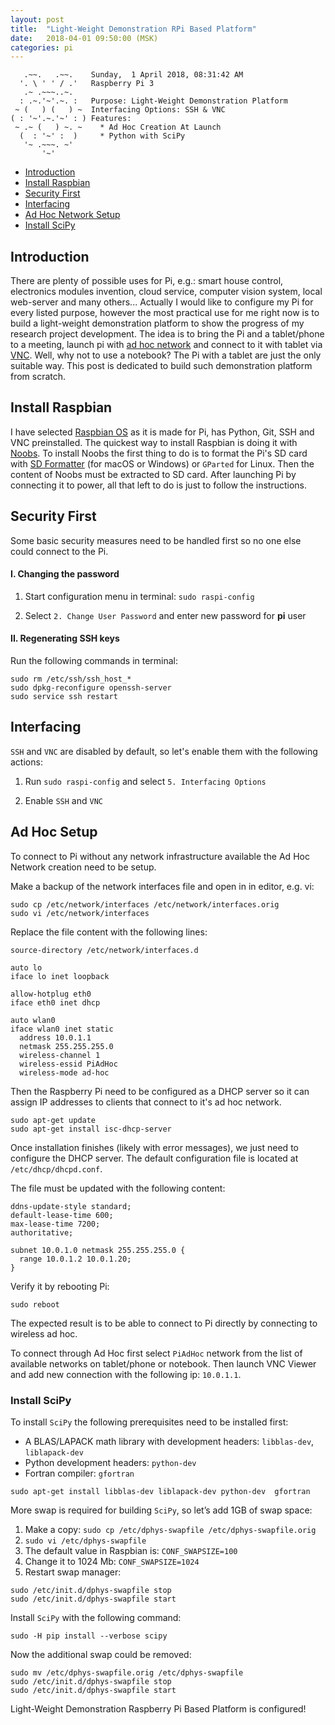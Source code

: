 ```yaml
---
layout: post
title:  "Light-Weight Demonstration RPi Based Platform"
date:   2018-04-01 09:50:00 (MSK)
categories: pi
---
```


```
   .~~.   .~~.    Sunday,  1 April 2018, 08:31:42 AM
  '. \ ' ' / .'   Raspberry Pi 3
   .~ .~~~..~.
  : .~.'~'.~. :   Purpose: Light-Weight Demonstration Platform
 ~ (   ) (   ) ~  Interfacing Options: SSH & VNC
( : '~'.~.'~' : ) Features:
 ~ .~ (   ) ~. ~    * Ad Hoc Creation At Launch
  (  : '~' :  )     * Python with SciPy
   '~ .~~~. ~'
       '~'
```

- [Introduction](#introduction)
- [Install Raspbian](#install-raspbian)
- [Security First](#security-first)
- [Interfacing](#interfacing)
- [Ad Hoc Network Setup](#ad-hoc-setup)
- [Install SciPy](#install-scipy)

## Introduction

There are plenty of possible uses for Pi, e.g.: smart house control, electronics modules invention, cloud service, computer vision system, local web-server and many others... Actually I would like to configure my Pi for every listed purpose, however the most practical use for me right now is to build a light-weight demonstration platform to show the progress of my research project development. The idea is to bring the Pi and a tablet/phone to a meeting, launch pi with [ad hoc network](https://en.wikipedia.org/wiki/Wireless_ad_hoc_network) and connect to it with tablet via [VNC](https://www.realvnc.com/en/). Well, why not to use a notebook? The Pi with a tablet are just the only suitable way. This post is dedicated to build such demonstration platform from scratch.

## Install Raspbian

I have selected [Raspbian OS](https://www.raspberrypi.org/downloads/) as it is made for Pi, has Python, Git, SSH and VNC preinstalled. The quickest way to install Raspbian is doing it with [Noobs](https://www.raspberrypi.org/downloads/noobs/). To install Noobs the first thing to do is to format the Pi's SD card with [SD Formatter](https://www.sdcard.org/downloads/formatter_4) (for macOS or Windows) or `GParted` for Linux. Then the content of Noobs must be extracted to SD card. After launching Pi by connecting it to power, all that left to do is just to follow the instructions.

## Security First

Some basic security measures need to be handled first so no one else could connect to the Pi.

#### I. Changing the password

1. Start configuration menu in terminal: `sudo raspi-config`

2. Select `2. Change User Password` and enter new password for **pi** user

#### II. Regenerating SSH keys

Run the following commands in terminal:

```
sudo rm /etc/ssh/ssh_host_*
sudo dpkg-reconfigure openssh-server
sudo service ssh restart
```

## Interfacing

`SSH` and `VNC` are disabled by default, so let's enable them with the following actions:

1. Run `sudo raspi-config` and select `5. Interfacing Options`

2. Enable `SSH` and `VNC`

## Ad Hoc Setup

To connect to Pi without any network infrastructure available the Ad Hoc Network creation need to be setup.

Make a backup of the network interfaces file and open in in editor, e.g. vi:

```
sudo cp /etc/network/interfaces /etc/network/interfaces.orig
sudo vi /etc/network/interfaces
```

Replace the file content with the following lines:

```
source-directory /etc/network/interfaces.d

auto lo
iface lo inet loopback

allow-hotplug eth0
iface eth0 inet dhcp

auto wlan0
iface wlan0 inet static
  address 10.0.1.1
  netmask 255.255.255.0
  wireless-channel 1
  wireless-essid PiAdHoc
  wireless-mode ad-hoc
```

Then the Raspberry Pi  need to be configured as a DHCP server so it can assign IP addresses to clients that connect to it's ad hoc network.

```
sudo apt-get update
sudo apt-get install isc-dhcp-server
```

Once installation finishes (likely with error messages), we just need to configure the DHCP server. The default configuration file is located at `/etc/dhcp/dhcpd.conf`.

The file must be updated with the following content:

```
ddns-update-style standard;
default-lease-time 600;
max-lease-time 7200;
authoritative;

subnet 10.0.1.0 netmask 255.255.255.0 {
  range 10.0.1.2 10.0.1.20;
}
```

Verify it by rebooting Pi:

```
sudo reboot
```

The expected result is to be able to connect to Pi directly by connecting to wireless ad hoc.

To connect through Ad Hoc first select `PiAdHoc` network from the list of available networks on tablet/phone or notebook. Then launch VNC Viewer and add new connection with the following ip: `10.0.1.1`.

### Install SciPy

To install `SciPy` the following prerequisites need to be installed first:

* A BLAS/LAPACK math library with development headers: `libblas-dev`, `liblapack-dev`
* Python development headers: `python-dev`
* Fortran compiler: `gfortran`

```
sudo apt-get install libblas-dev liblapack-dev python-dev  gfortran
```

More swap is required for building `SciPy`, so let’s add 1GB of swap space:

1. Make a copy: `sudo cp /etc/dphys-swapfile /etc/dphys-swapfile.orig`
2. `sudo vi /etc/dphys-swapfile`
3. The default value in Raspbian is: `CONF_SWAPSIZE=100`
4. Change it to 1024 Mb: `CONF_SWAPSIZE=1024`
5. Restart swap manager:
  ```
  sudo /etc/init.d/dphys-swapfile stop
  sudo /etc/init.d/dphys-swapfile start
  ```

Install `SciPy` with the following command:

`sudo -H pip install --verbose scipy`

Now the additional swap could be removed:

```
sudo mv /etc/dphys-swapfile.orig /etc/dphys-swapfile
sudo /etc/init.d/dphys-swapfile stop
sudo /etc/init.d/dphys-swapfile start
```

Light-Weight Demonstration Raspberry Pi Based Platform is configured!